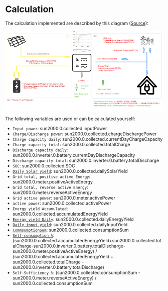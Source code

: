 # Calculation

The calculation implemented are described by this diagram ([Source](https://github.com/ChrisBCH/SunLuna2000_iobroker/blob/main/HuaweiSunLuna2000.png)):

![Screen](./images/HuaweiSunLuna2000-v2.png)

The following variables are used or can be calculated yourself:

- `Input power`: sun2000.0.collected.inputPower 
- `Charge/Discharge power`: sun2000.0.collected.chargeDischargePower
- `Charge capacity daily`: sun2000.0.collected.currentDayChargeCapacity
- `Charge capacity total`: sun2000.0.collected.totalCharge
- `Discharge capacity daily`: sun2000.0.inverter.0.battery.currentDayDischargeCapacity
- `Discharge capacity total`: sun2000.0.inverter.0.battery.totalDischarge
- `SOC`: sun2000.0.collected.SOC
- [`Daily Solar yield`](https://github.com/bolliy/ioBroker.sun2000/wiki/Energieertrag-%28Yield-today%29/#dailysolaryield): sun2000.0.collected.dailySolarYield
- `Grid total, positive active Energy`: sun2000.0.meter.positiveActiveEnergy
- `Grid total, reverse active Energy`: sun2000.0.meter.reverseActiveEnergy
- `Grid active power`: sun2000.0.meter.activePower
- `active power`: sun2000.0.collected.activePower
- `Energy yield Accumulated`: sun2000.0.collected.accumulatedEnergyYield
- [`Energy yield Daily`](https://github.com/bolliy/ioBroker.sun2000/wiki/Energieertrag-(Yield-today)): sun2000.0.collected.dailyEnergyYield
- [`Daily input yield`](https://github.com/bolliy/ioBroker.sun2000/wiki/Energieertrag-%28Yield-today%29/#dailyinputyield): sun2000.0.collected.dailyInputYield
- [`CommsumptionSum`](https://github.com/bolliy/ioBroker.sun2000/wiki/Hausverbrauch-(consumption)): sun2000.0.collected.consumptionSum
- [`Self-consumption %`](https://github.com/bolliy/ioBroker.sun2000/wiki/Eigenverbrauch-(self%E2%80%90consumption)): (sun2000.0.collected.accumulatedEnergyYield+sun2000.0.collected.totalCharge-sun2000.0.inverter.0.battery.totalDischarge- sun2000.0.meter.positiveActiveEnergy) / (sun2000.0.collected.accumulatedEnergyYield + sun2000.0.collected.totalCharge - sun2000.0.inverter.0.battery.totalDischarge)
- `Self-Sufficiency %`: (sun2000.0.collected.consumptionSum - sun2000.0.meter.reverseActiveEnergy) / sun2000.0.collected.consumptionSum

